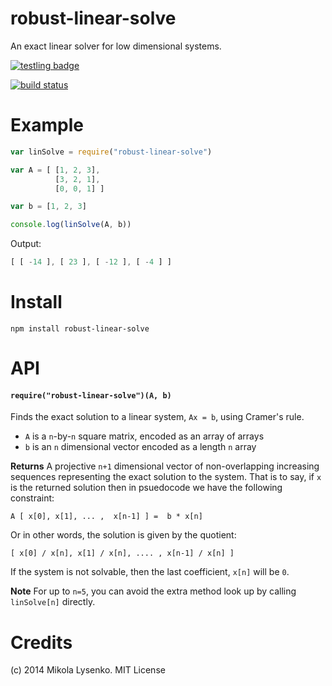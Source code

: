 robust-linear-solve
===================
An exact linear solver for low dimensional systems.

[![testling badge](https://ci.testling.com/mikolalysenko/robust-linear-solve.png)](https://ci.testling.com/mikolalysenko/robust-linear-solve)

[![build status](https://secure.travis-ci.org/mikolalysenko/robust-linear-solve.png)](http://travis-ci.org/mikolalysenko/robust-linear-solve)

# Example

```javascript
var linSolve = require("robust-linear-solve")

var A = [ [1, 2, 3],
          [3, 2, 1],
          [0, 0, 1] ]

var b = [1, 2, 3]

console.log(linSolve(A, b))
```

Output:

```javascript
[ [ -14 ], [ 23 ], [ -12 ], [ -4 ] ]
```

# Install

```
npm install robust-linear-solve
```

# API

#### `require("robust-linear-solve")(A, b)`
Finds the exact solution to a linear system, `Ax = b`, using Cramer's rule.

* `A` is a `n`-by-`n` square matrix, encoded as an array of arrays
* `b` is an `n` dimensional vector encoded as a length `n` array

**Returns** A projective `n+1` dimensional vector of non-overlapping increasing sequences representing the exact solution to the system.  That is to say, if `x` is the returned solution then in psuedocode we have the following constraint:

`A [ x[0], x[1], ... ,  x[n-1] ] =  b * x[n]`

Or in other words, the solution is given by the quotient:

`[ x[0] / x[n], x[1] / x[n], .... , x[n-1] / x[n] ]`

If the system is not solvable, then the last coefficient, `x[n]` will be `0`.

**Note** For up to `n=5`, you can avoid the extra method look up by calling `linSolve[n]` directly.

# Credits
(c) 2014 Mikola Lysenko. MIT License